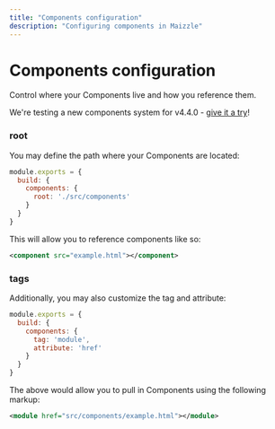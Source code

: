```yaml
---
title: "Components configuration"
description: "Configuring components in Maizzle"
---
```


# Components configuration

Control where your Components live and how you reference them.

<alert class="lg:hidden">We're testing a new components system for v4.4.0 - [give it a try](https://github.com/maizzle/framework/releases/tag/v4.4.0-beta.1)!</alert>

### root

You may define the path where your Components are located:

<code-sample title="config.js">

  ```js
  module.exports = {
    build: {
      components: {
        root: './src/components'
      }
    }
  }
  ```

</code-sample>

This will allow you to reference components like so:

<code-sample title="src/templates/example.html">

  ```xml
  <component src="example.html"></component>
  ```

</code-sample>

### tags

Additionally, you may also customize the tag and attribute:

<code-sample title="config.js">

  ```js
  module.exports = {
    build: {
      components: {
        tag: 'module',
        attribute: 'href'
      }
    }
  }
  ```

</code-sample>

The above would allow you to pull in Components using the following markup:

<code-sample title="src/templates/example.html">

  ```xml
  <module href="src/components/example.html"></module>
  ```

</code-sample>

